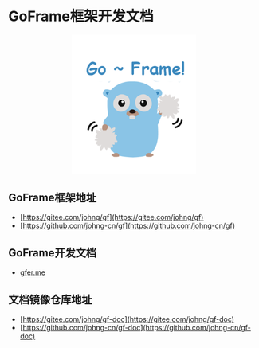 # GoFrame框架开发文档
<div align=center>
<img src="cover.png" width="250"/>
</div>

## GoFrame框架地址
  * [https://gitee.com/johng/gf](https://gitee.com/johng/gf)
  * [https://github.com/johng-cn/gf](https://github.com/johng-cn/gf)

## GoFrame开发文档
  * [gfer.me](https://gfer.me)

## 文档镜像仓库地址
  * [https://gitee.com/johng/gf-doc](https://gitee.com/johng/gf-doc)
  * [https://github.com/johng-cn/gf-doc](https://github.com/johng-cn/gf-doc)
